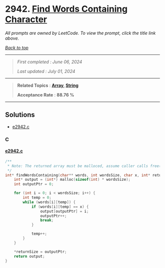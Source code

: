 # 2942. [Find Words Containing Character](<https://leetcode.com/problems/find-words-containing-character>)

*All prompts are owned by LeetCode. To view the prompt, click the title link above.*

*[Back to top](<../README.md>)*

------

> *First completed : June 06, 2024*
>
> *Last updated : July 01, 2024*

------

> **Related Topics** : **[Array](<by_topic/Array.md>), [String](<by_topic/String.md>)**
>
> **Acceptance Rate** : **88.76 %**

------

## Solutions

- [e2942.c](<../my-submissions/e2942.c>)
### C
#### [e2942.c](<../my-submissions/e2942.c>)
```C
/**
 * Note: The returned array must be malloced, assume caller calls free().
 */
int* findWordsContaining(char** words, int wordsSize, char x, int* returnSize) {
    int* output = (int*) malloc(sizeof(int) * wordsSize);
    int outputPtr = 0;

    for (int i = 0; i < wordsSize; i++) {
        int temp = 0;
        while (words[i][temp]) {
            if (words[i][temp] == x) {
                output[outputPtr] = i;
                outputPtr++;
                break;
            }

            temp++;
        }
    }

    *returnSize = outputPtr;
    return output;
}
```

